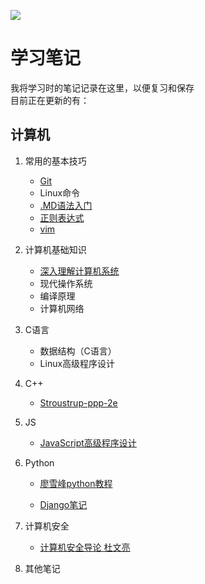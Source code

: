 ![](https://img.shields.io/badge/作者-yuanyi-blue)
# 学习笔记 #

我将学习时的笔记记录在这里，以便复习和保存\
目前正在更新的有：

## 计算机 ##
1. 常用的基本技巧
	+ [Git](https://github.com/yuanyi2000/learningNotes/blob/master/Git/readme.md)
	+ Linux命令
	+ [.MD语法入门](https://github.com/yuanyi2000/learningNotes/blob/master/MD/readme.md)
	+ [正则表达式](https://github.com/cdoco/learn-regex-zh)
	+ [vim](https://github.com/yuanyi2000/learningNotes/blob/master/vim/readme.md)

2. 计算机基础知识
	+ [深入理解计算机系统](https://github.com/yuanyi2000/learningNotes/tree/master/Computer_System)
	+ 现代操作系统
	+ 编译原理
	+ 计算机网络

3. C语言
	+ 数据结构（C语言）
	+ Linux高级程序设计


4. C++
	+ [Stroustrup-ppp-2e](https://github.com/yuanyi2000/learningNotes/blob/master/Stroustrup-ppp-2e/Readme.md)

5. JS
	+ [JavaScript高级程序设计](https://github.com/yuanyi2000/learningNotes/blob/master/JS/readme.md)

6. Python
	+ [廖雪峰python教程](https://www.liaoxuefeng.com/wiki/1016959663602400)

	+ [Django笔记](https://github.com/yuanyi2000/learningNotes/tree/master/Python/Django/readme.md)


7. 计算机安全
	+ [计算机安全导论 杜文亮](https://github.com/yuanyi2000/learningNotes/blob/master/Computer_Security/readme.md)
	

8. 其他笔记

	